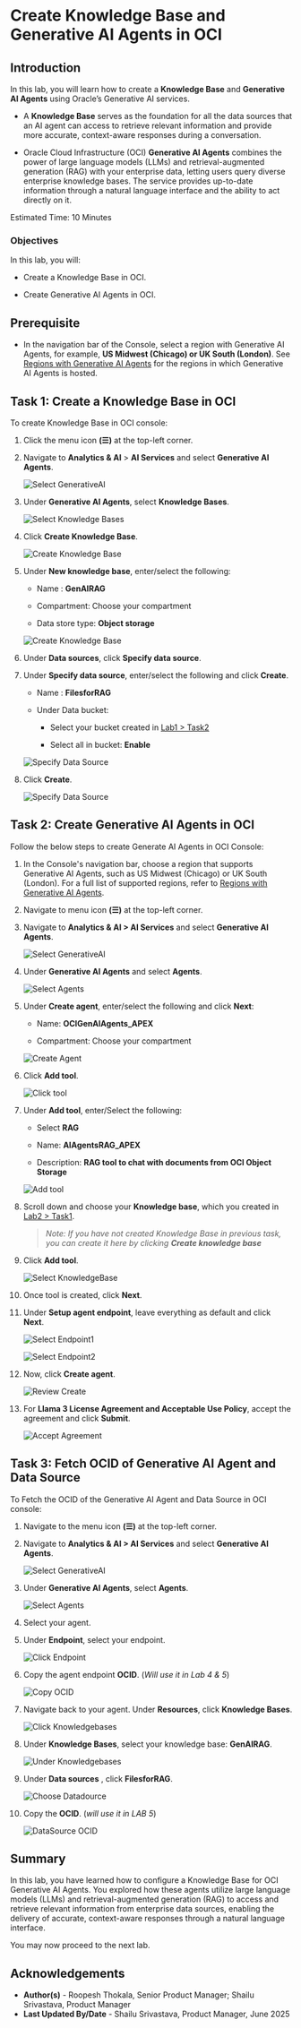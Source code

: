 # Create Knowledge Base and Generative AI Agents in OCI

## Introduction

In this lab, you will learn how to create a **Knowledge Base** and **Generative AI Agents** using Oracle’s Generative AI services.

- A **Knowledge Base** serves as the foundation for all the data sources that an AI agent can access to retrieve relevant information and provide more accurate, context-aware responses during a conversation.

- Oracle Cloud Infrastructure (OCI)  **Generative AI Agents** combines the power of large language models (LLMs) and retrieval-augmented generation (RAG) with your enterprise data, letting users query diverse enterprise knowledge bases. The service provides up-to-date information through a natural language interface and the ability to act directly on it.

Estimated Time: 10 Minutes

### Objectives

In this lab, you will:

- Create a Knowledge Base in OCI.

- Create Generative AI Agents in OCI.

## Prerequisite

- In the navigation bar of the Console, select a region with Generative AI Agents, for example, **US Midwest (Chicago) or UK South (London)**. See [Regions with Generative AI Agents](https://docs.oracle.com/en-us/iaas/Content/generative-ai-agents/overview.htm#regions) for the regions in which Generative AI Agents is hosted.

## Task 1: Create a Knowledge Base in OCI

To create Knowledge Base in OCI console:

1. Click the menu icon **(☰)** at the top-left corner.

2. Navigate to **Analytics & AI** > **AI Services** and select **Generative AI Agents**.

   ![Select GenerativeAI](images/gen-ai-tab.png " ")

3. Under **Generative AI Agents**, select **Knowledge Bases**.

    ![Select Knowledge Bases](images/select-knowledgebase.png " ")

4. Click **Create Knowledge Base**.

    ![Create Knowledge Base](images/create-knowledgebase.png " ")

5. Under **New knowledge base**, enter/select the following:

    - Name : **GenAIRAG**

    - Compartment: Choose your compartment

    - Data store type: **Object storage**

    ![Create Knowledge Base](images/new-knowledge-base.png " ")

6. Under **Data sources**, click **Specify data source**.

7. Under **Specify data source**, enter/select the following and click **Create**.

    - Name : **FilesforRAG**

    - Under Data bucket:

        - Select your bucket created in [Lab1 > Task2](?lab=1-configure-oci-keys#Task2:CreateaBucketinOCIObjectStorage)

        - Select all in bucket: **Enable**

    ![Specify Data Source](images/specify-data-source.png " ")

8. Click **Create**.

    ![Specify Data Source](images/create-knowledge-base.png " ")

## Task 2: Create Generative AI Agents in OCI

Follow the below steps to create Generate AI Agents in OCI Console:

1. In the Console's navigation bar, choose a region that supports Generative AI Agents, such as US Midwest (Chicago) or UK South (London). For a full list of supported regions, refer to [Regions with Generative AI Agents](https://docs.oracle.com/en-us/iaas/Content/generative-ai-agents/overview.htm#regions).

2. Navigate to menu icon **(☰)** at the top-left corner.

3. Navigate to **Analytics & AI > AI Services** and select **Generative AI Agents**.

   ![Select GenerativeAI](images/gen-ai-tab.png " ")

4. Under **Generative AI Agents** and select **Agents**.

    ![Select Agents](images/select-agents.png " ")

5. Under **Create agent**, enter/select the following and click **Next**:

    - Name: **OCIGenAlAgents_APEX**

    - Compartment: Choose your compartment

    ![Create Agent](images/create-agent.png " ")

6. Click **Add tool**.

    ![Click tool](images/add-tool1.png " ")

7. Under **Add tool**, enter/Select the following:

    - Select **RAG**

    - Name: **AIAgentsRAG_APEX**

    - Description: **RAG tool to chat with documents from OCl Object Storage**

    ![Add tool](images/select-RAG-tool1.png " ")

8. Scroll down and choose your **Knowledge base**, which you created in [Lab2 > Task1](?lab=2-configure-kb-genai#Task1:CreateaKnowledgeBaseinOCI).

    >*Note: If you have not created Knowledge Base in previous task, you can create it here by clicking **Create knowledge base***

9. Click **Add tool**.

    ![Select KnowledgeBase](images/select-knowledge-base1.png " ")

10. Once tool is created, click **Next**.

11. Under **Setup agent endpoint**, leave everything as default and click **Next**.

    ![Select Endpoint1](images/setup-endpoint-1.png " ")

    ![Select Endpoint2](images/setup-endpoint-2.png " ")

12. Now, click **Create agent**.

    ![Review Create](images/review-and-create.png " ")

13. For **Llama 3 License Agreement and Acceptable Use Policy**, accept the agreement and click **Submit**.

    ![Accept Agreement](images/accept-llama3.png " ")

## Task 3: Fetch OCID of  Generative AI Agent and  Data Source

To Fetch the OCID of the Generative AI Agent and Data Source in OCI console:

1. Navigate to the menu icon **(☰)** at the top-left corner.

2. Navigate to **Analytics & AI > AI Services** and select **Generative AI Agents**.

   ![Select GenerativeAI](images/gen-ai-tab.png " ")

3. Under **Generative AI Agents**, select **Agents**.

    ![Select Agents](images/select-agents.png " ")

4. Select your agent.

5. Under **Endpoint**, select your endpoint.

    ![Click Endpoint](images/click-endpoint.png " ")

6. Copy the agent endpoint **OCID**. (*Will use it in Lab 4 & 5*)

    ![Copy OCID](images/endpoint-ocid2.png " ")

7. Navigate back to your agent. Under **Resources**, click **Knowledge Bases**.

    ![Click Knowledgebases](images/goto-knowledgebase.png " ")

8. Under **Knowledge Bases**, select your knowledge base:  **GenAIRAG**.

    ![Under Knowledgebases](images/click-genairag.png " ")

9. Under **Data sources** , click **FilesforRAG**.

    ![Choose Datadource](images/choose-datasource.png " ")

10. Copy the **OCID**. (*will use it in LAB 5*)

    ![DataSource OCID](images/ocid-filesforrag.png " ")

## Summary

In this lab, you have learned how to configure a Knowledge Base for OCI Generative AI Agents. You explored how these agents utilize large language models (LLMs) and retrieval-augmented generation (RAG) to access and retrieve relevant information from enterprise data sources, enabling the delivery of accurate, context-aware responses through a natural language interface.

You may now proceed to the next lab.

## Acknowledgements

- **Author(s)** - Roopesh Thokala, Senior Product Manager; Shailu Srivastava, Product Manager
- **Last Updated By/Date** - Shailu Srivastava, Product Manager, June 2025
